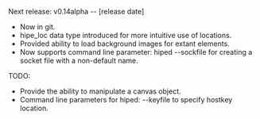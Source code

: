 Next release: v0.14alpha -- [release date]

- Now in git.
- hipe_loc data type introduced for more intuitive use of locations.
- Provided ability to load background images for extant elements.
- Now supports command line parameter: hiped --sockfile for creating a
  socket file with a non-default name.


TODO:
* Provide the ability to manipulate a canvas object.
* Command line parameters for hiped: --keyfile to specify hostkey location.
